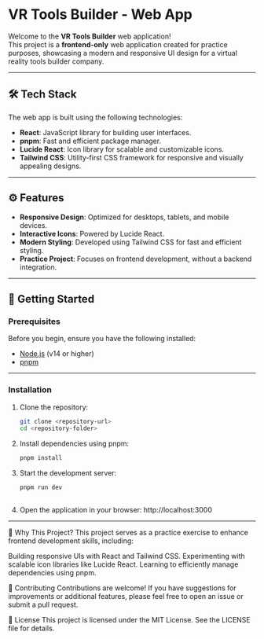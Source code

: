 # VR Tools Builder - Web App  

Welcome to the **VR Tools Builder** web application!  
This project is a **frontend-only** web application created for practice purposes, showcasing a modern and responsive UI design for a virtual reality tools builder company.  

---

## 🛠️ Tech Stack  

The web app is built using the following technologies:  
- **React**: JavaScript library for building user interfaces.  
- **pnpm**: Fast and efficient package manager.  
- **Lucide React**: Icon library for scalable and customizable icons.  
- **Tailwind CSS**: Utility-first CSS framework for responsive and visually appealing designs.  

---

## ⚙️ Features  

- **Responsive Design**: Optimized for desktops, tablets, and mobile devices.  
- **Interactive Icons**: Powered by Lucide React.  
- **Modern Styling**: Developed using Tailwind CSS for fast and efficient styling.  
- **Practice Project**: Focuses on frontend development, without a backend integration.  

---

## 🚀 Getting Started  

### Prerequisites  
Before you begin, ensure you have the following installed:  
- [Node.js](https://nodejs.org/) (v14 or higher)  
- [pnpm](https://pnpm.io/)

---

### Installation  

1. Clone the repository:  
   ```bash
   git clone <repository-url>
   cd <repository-folder>
   
2. Install dependencies using pnpm:

   ```bash
   pnpm install

3. Start the development server:

   ```bash
   pnpm run dev
  
4. Open the application in your browser:
http://localhost:3000

---

🤔 Why This Project?
This project serves as a practice exercise to enhance frontend development skills, including:

Building responsive UIs with React and Tailwind CSS.
Experimenting with scalable icon libraries like Lucide React.
Learning to efficiently manage dependencies using pnpm.

🌟 Contributing
Contributions are welcome! If you have suggestions for improvements or additional features, please feel free to open an issue or submit a pull request.

📜 License
This project is licensed under the MIT License. See the LICENSE file for details.
